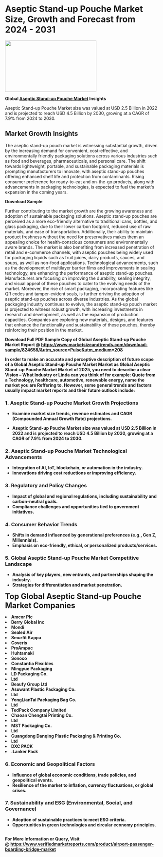 <H1>Aseptic Stand-up Pouche Market Size, Growth and Forecast from 2024 - 2031</H1><img class="aligncenter size-medium wp-image-584254" src="https://thirdeyenews.in/wp-content/uploads/2024/09/Global-Market-Research-300x168.jpeg" alt="" width="300" height="168" /><p><strong>Global&nbsp;<a href="https://www.marketsizeandtrends.com/download-sample/824658/&amp;utm_source=Pulse&amp;utm_medium=208">Aseptic Stand-up Pouche Market</a> Insights</strong></p><p>Aseptic Stand-up Pouche Market size was valued at USD 2.5 Billion in 2022 and is projected to reach USD 4.5 Billion by 2030, growing at a CAGR of 7.9% from 2024 to 2030.</p><p><h2>Market Growth Insights</h2> <p>The aseptic stand-up pouch market is witnessing substantial growth, driven by the increasing demand for convenient, cost-effective, and environmentally friendly packaging solutions across various industries such as food and beverages, pharmaceuticals, and personal care. The shift towards lightweight, portable, and sustainable packaging materials is prompting manufacturers to innovate, with aseptic stand-up pouches offering enhanced shelf life and protection from contaminants. Rising consumer preference for ready-to-eat and on-the-go products, along with advancements in packaging technologies, is expected to fuel the market's expansion in the coming years.</p> <p><strong>Download Sample</strong></p> <p>Further contributing to the market growth are the growing awareness and adoption of sustainable packaging solutions. Aseptic stand-up pouches are perceived as a more eco-friendly alternative to traditional cans, bottles, and glass packaging, due to their lower carbon footprint, reduced use of raw materials, and ease of transportation. Additionally, their ability to maintain product freshness without the need for preservatives makes them an appealing choice for health-conscious consumers and environmentally aware brands. The market is also benefiting from increased penetration of retail and e-commerce channels, with aseptic pouches being widely used for packaging liquids such as fruit juices, dairy products, sauces, and soups, as well as non-food applications. Technological advancements, such as the development of multilayer barrier films and improvements in sealing technology, are enhancing the performance of aseptic stand-up pouches. Manufacturers are focusing on improving the durability, sealing integrity, and visual appeal of these pouches to cater to the evolving needs of the market. Moreover, the rise of smart packaging, incorporating features like QR codes and tamper-evident seals, is further driving the adoption of aseptic stand-up pouches across diverse industries. As the global packaging industry continues to evolve, the aseptic stand-up pouch market is projected to witness robust growth, with increasing investments in research and development, as well as the expansion of production capacities. Companies are exploring new materials, designs, and features that enhance the functionality and sustainability of these pouches, thereby reinforcing their position in the market. <p><strong></p><p><span class=""><strong>Download Full PDF Sample Copy of Global Aseptic Stand-up Pouche Market Report</strong> @ <a href="https://www.marketsizeandtrends.com/download-sample/824658/&amp;utm_source=Pulse&amp;utm_medium=208" target="_blank">https://www.marketsizeandtrends.com/download-sample/824658/&amp;utm_source=Pulse&amp;utm_medium=208</a></span></p><p>In order to make an accurate and perceptive description of future scope of a Global&nbsp;Aseptic Stand-up Pouche Market Market as Global&nbsp;Aseptic Stand-up Pouche Market Market of 2025, you need to describe a clear Vision &ndash; What Industry or Linda can you think of for example: Quote from a Technology, healthcare, automotive, renewable energy, name the market you are Reffering to. However, some general trends and factors usually impact market reports and their future outlook include:</p><h3>1.&nbsp;<strong>Aseptic Stand-up Pouche Market Growth Projections</strong></h3><ul><li>Examine market size trends, revenue estimates and CAGR (Compounded Annual Growth Rate) projections.</li><li><p>Aseptic Stand-up Pouche Market size was valued at USD 2.5 Billion in 2022 and is projected to reach USD 4.5 Billion by 2030, growing at a CAGR of 7.9% from 2024 to 2030.</p></li></ul><h3>2.&nbsp;<strong>Aseptic Stand-up Pouche Market Technological Advancements</strong></h3><ul><li>Integration of AI, IoT, blockchain, or automation in the industry.</li><li>Innovations driving cost reductions or improving efficiency.</li></ul><h3>3.&nbsp;<strong>Regulatory and Policy Changes</strong></h3><ul><li>Impact of global and regional regulations, including sustainability and carbon-neutral goals.</li><li>Compliance challenges and opportunities tied to government initiatives.</li></ul><h3>4.&nbsp;<strong>Consumer Behavior Trends</strong></h3><ul><li>Shifts in demand influenced by generational preferences (e.g., Gen Z, Millennials).</li><li>Emphasis on eco-friendly, ethical, or personalized products/services.</li></ul><h3>5.&nbsp;<strong>Global Aseptic Stand-up Pouche Market Competitive Landscape</strong></h3><ul><li>Analysis of key players, new entrants, and partnerships shaping the industry.</li><li>Strategies for differentiation and market penetration.</li></ul><p data-pm-slice="1 1 []"><span style="color: inherit; font-family: inherit; font-size: 25px;">Top Global Aseptic Stand-up Pouche Market Companies</span></p><div class="" data-test-id=""><p><li>Amcor Plc</li><li> Berry Global Inc</li><li> Mondi</li><li> Sealed Air</li><li> Smurfit Kappa</li><li> Coveris</li><li> ProAmpac</li><li> Huhtamaki</li><li> Sonoco</li><li> Constantia Flexibles</li><li> Mingyue Packaging</li><li> LD Packaging Co.</li><li>Ltd</li><li> Beaufy Group Ltd</li><li> Asuwant Plastic Packaging Co.</li><li> Ltd</li><li> YongLianTai Packaging Bag Co.</li><li> Ltd</li><li> TedPack Company Limited</li><li> Chaoan Chengtai Printing Co.</li><li> Ltd</li><li> MST Packaging Co.</li><li> Ltd</li><li> Guangdong Danqing Plastic Packaging & Printing Co.</li><li> Ltd</li><li> DXC PACK</li><li> .Lanker Pack</li></p></div><h3>6.&nbsp;<strong>Economic and Geopolitical Factors</strong></h3><ul><li>Influence of global economic conditions, trade policies, and geopolitical events.</li><li>Resilience of the market to inflation, currency fluctuations, or global crises.</li></ul><h3>7.&nbsp;<strong>Sustainability and ESG (Environmental, Social, and Governance)</strong></h3><ul><li>Adoption of sustainable practices to meet ESG criteria.</li><li>Opportunities in green technologies and circular economy principles.</li></ul><h2><strong style="font-size: 14px;">For More Information or Query, Visit @&nbsp;</strong><a style="background-color: #ffffff; font-size: 14px;" href="https://www.marketsizeandtrends.com/report/aseptic-stand-up-pouche-market/" target="_blank">https://www.verifiedmarketreports.com/product/airport-passenger-boarding-bridge-market</a></h2>
